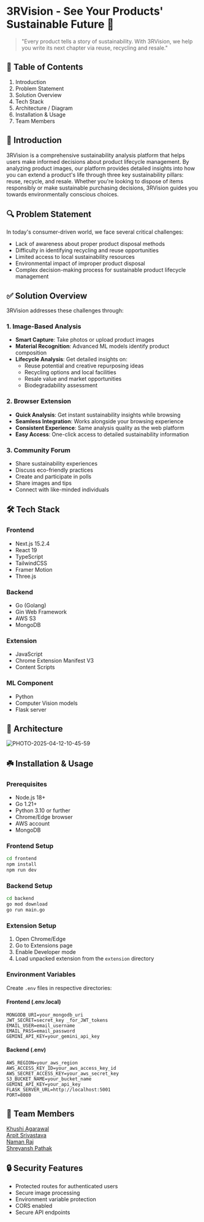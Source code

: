 #  3RVision - See Your Products' Sustainable Future 🌱

> "Every product tells a story of sustainability. With 3RVision, we help you write its next chapter via reuse, recycling and resale."

## 📖 Table of Contents

1. Introduction
2. Problem Statement
3. Solution Overview
4. Tech Stack
5. Architecture / Diagram
6. Installation & Usage
7. Team Members



## 🧠 Introduction

3RVision is a comprehensive sustainability analysis platform that helps users make informed decisions about product lifecycle management. By analyzing product images, our platform provides detailed insights into how you can extend a product's life through three key sustainability pillars: reuse, recycle, and resale. Whether you're looking to dispose of items responsibly or make sustainable purchasing decisions, 3RVision guides you towards environmentally conscious choices.



## 🔍 Problem Statement

In today's consumer-driven world, we face several critical challenges:
- Lack of awareness about proper product disposal methods
- Difficulty in identifying recycling and reuse opportunities
- Limited access to local sustainability resources
- Environmental impact of improper product disposal
- Complex decision-making process for sustainable product lifecycle management



## ✅ Solution Overview

3RVision addresses these challenges through:

### 1. Image-Based Analysis
- **Smart Capture**: Take photos or upload product images
- **Material Recognition**: Advanced ML models identify product composition
- **Lifecycle Analysis**: Get detailed insights on:
  - Reuse potential and creative repurposing ideas
  - Recycling options and local facilities
  - Resale value and market opportunities
  - Biodegradability assessment

### 2. Browser Extension
- **Quick Analysis**: Get instant sustainability insights while browsing
- **Seamless Integration**: Works alongside your browsing experience
- **Consistent Experience**: Same analysis quality as the web platform
- **Easy Access**: One-click access to detailed sustainability information

### 3. Community Forum
- Share sustainability experiences
- Discuss eco-friendly practices
- Create and participate in polls
- Share images and tips
- Connect with like-minded individuals



## 🛠️ Tech Stack

### Frontend
- Next.js 15.2.4
- React 19
- TypeScript
- TailwindCSS
- Framer Motion
- Three.js

### Backend
- Go (Golang)
- Gin Web Framework
- AWS S3
- MongoDB

### Extension
- JavaScript
- Chrome Extension Manifest V3
- Content Scripts

### ML Component
- Python
- Computer Vision models
- Flask server



## 🧩 Architecture

![PHOTO-2025-04-12-10-45-59](https://github.com/user-attachments/assets/b7fae772-8371-4276-b5a1-8c14538af0f0)





## ☘️ Installation & Usage

### Prerequisites
- Node.js 18+
- Go 1.21+
- Python 3.10 or further
- Chrome/Edge browser
- AWS account
- MongoDB

### Frontend Setup
```bash
cd frontend
npm install
npm run dev
```

### Backend Setup
```bash
cd backend
go mod download
go run main.go
```

### Extension Setup
1. Open Chrome/Edge
2. Go to Extensions page
3. Enable Developer mode
4. Load unpacked extension from the `extension` directory

### Environment Variables
Create `.env` files in respective directories:

#### Frontend (.env.local)
```
MONGODB_URI=your_mongodb_uri
JWT_SECRET=secret_key _for_JWT_tokens
EMAIL_USER=email_username
EMAIL_PASS=email_password
GEMINI_API_KEY=your_gemini_api_key
```

#### Backend (.env)
```
AWS_REGION=your_aws_region
AWS_ACCESS_KEY_ID=your_aws_access_key_id
AWS_SECRET_ACCESS_KEY=your_aws_secret_key
S3_BUCKET_NAME=your_bucket_name
GEMINI_API_KEY=your_api_key
FLASK_SERVER_URL=http://localhost:5001
PORT=8080
```


## 👥 Team Members

[Khushi Agarawal](https://github.com/khushiiagrawal)<br/>
[Arpit Srivastava](https://github.com/Arpit529Srivastava)<br/>
[Naman Raj](https://github.com/Denyme24)<br/>
[Shreyansh Pathak](https://github.com/Shrey327?tab=following)<br/>

## 🔒 Security Features
- Protected routes for authenticated users
- Secure image processing
- Environment variable protection
- CORS enabled
- Secure API endpoints

